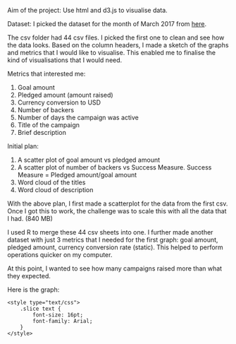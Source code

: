 Aim of the project: Use html and d3.js to visualise data. 

Dataset: I picked the dataset for the month of March 2017 from [here](https://webrobots.io/kickstarter-datasets/). 

The csv folder had 44 csv files. I picked the first one to clean and see how the data looks. Based on the column headers, I made a sketch of the graphs and metrics that I would like to visualise. This enabled me to finalise the kind of visualisations that I would need. 

Metrics that interested me:
1. Goal amount
2. Pledged amount (amount raised)
3. Currency conversion to USD
4. Number of backers
5. Number of days the campaign was active 
6. Title of the campaign
7. Brief description

Initial plan: 
1. A scatter plot of goal amount vs pledged amount
2. A scatter plot of number of backers vs Success Measure. Success Measure = Pledged amount/goal amount
3. Word cloud of the titles
4. Word cloud of description

With the above plan, I first made a scatterplot for the data from the first csv. Once I got this to work, the challenge was to scale this with all the data that I had. (840 MB)

I used R to merge these 44 csv sheets into one. I further made another dataset with just 3 metrics that I needed for the first graph: goal amount, pledged amount, currency conversion rate (static). This helped to perform operations quicker on my computer. 

At this point, I wanted to see how many campaigns raised more than what they expected. 

Here is the graph:

<html>
  <head>
    <meta http-equiv="Content-type" content="text/html; charset=utf-8">
    <title>Testing Pie Chart</title>
    <script type="text/javascript" src="http://mbostock.github.com/d3/d3.js?2.1.3"></script>
    <script type="text/javascript" src="http://mbostock.github.com/d3/d3.geom.js?2.1.3"></script>
    <script type="text/javascript" src="http://mbostock.github.com/d3/d3.layout.js?2.1.3"></script>

    <style type="text/css">
        .slice text {
            font-size: 16pt;
            font-family: Arial;
        }
    </style>
  </head>
  <body>
    <script type="text/javascript">

    var w = 600,                        //width
    h = 600,                            //height
    r = 200,                            //radius
    color = d3.scale.category20c();     //builtin range of colors

    data = [{"label":"Above goal", "value":76805, "color": red},
            {"label":"Below goal", "value":96221}];

    var vis = d3.select("body")
        .append("svg:svg")              //create the SVG element inside the <body>
        .data([data])                   //associate our data with the document
            .attr("width", w)           //set the width and height of our visualization (these will be attributes of the <svg> tag
            .attr("height", h)
        .append("svg:g")                //make a group to hold our pie chart
            .attr("transform", "translate(" + r + "," + r + ")")    //move the center of the pie chart from 0, 0 to radius, radius

    var arc = d3.svg.arc()              //this will create <path> elements for us using arc data
        .outerRadius(r);

    var pie = d3.layout.pie()           //this will create arc data for us given a list of values
        .value(function(d) { return d.value; });    //we must tell it out to access the value of each element in our data array

    var arcs = vis.selectAll("g.slice")     //this selects all <g> elements with class slice (there aren't any yet)
        .data(pie)                          //associate the generated pie data (an array of arcs, each having startAngle, endAngle and value properties)
        .enter()                            //this will create <g> elements for every "extra" data element that should be associated with a selection. The result is creating a <g> for every object in the data array
            .append("svg:g")                //create a group to hold each slice (we will have a <path> and a <text> element associated with each slice)
                .attr("class", "slice");    //allow us to style things in the slices (like text)

        arcs.append("svg:path")
                .attr("fill", function(d, i) { return color(i); } ) //set the color for each slice to be chosen from the color function defined above
                .attr("d", arc);                                    //this creates the actual SVG path using the associated data (pie) with the arc drawing function

        arcs.append("svg:text")                                     //add a label to each slice
                .attr("transform", function(d) {                    //set the label's origin to the center of the arc
                //we have to make sure to set these before calling arc.centroid
                d.innerRadius = 0;
                d.outerRadius = r;
                return "translate(" + arc.centroid(d) + ")";        //this gives us a pair of coordinates like [50, 50]
            })
            .attr("text-anchor", "middle")                          //center the text on it's origin
            .text(function(d, i) { return data[i].label; });        //get the label from our original data array

    </script>
  </body>
</html>






